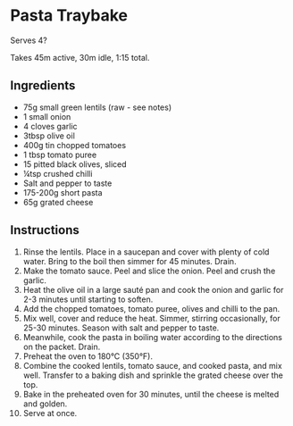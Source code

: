 # Pasta Traybake

Serves 4?

Takes 45m active, 30m idle, 1:15 total.

## Ingredients

* 75g small green lentils (raw - see notes)
* 1 small onion
* 4 cloves garlic
* 3tbsp olive oil
* 400g tin chopped tomatoes
* 1 tbsp tomato puree
* 15 pitted black olives, sliced
* ¼tsp crushed chilli
* Salt and pepper to taste
* 175-200g short pasta
* 65g grated cheese

## Instructions

1. Rinse the lentils. Place in a saucepan and cover with plenty of cold water. Bring to the boil then simmer for 45 minutes. Drain.
2. Make the tomato sauce. Peel and slice the onion. Peel and crush the garlic.
3. Heat the olive oil in a large sauté pan and cook the onion and garlic for 2-3 minutes until starting to soften.
4. Add the chopped tomatoes, tomato puree, olives and chilli to the pan.
5. Mix well, cover and reduce the heat. Simmer, stirring occasionally, for 25-30 minutes. Season with salt and pepper to taste.
6. Meanwhile, cook the pasta in boiling water according to the directions on the packet. Drain.
7. Preheat the oven to 180°C (350°F).
8. Combine the cooked lentils, tomato sauce, and cooked pasta, and mix well. Transfer to a baking dish and sprinkle the grated cheese over the top.
9. Bake in the preheated oven for 30 minutes, until the cheese is melted and golden.
10. Serve at once.
